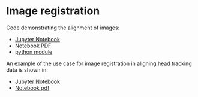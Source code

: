 # Image registration

Code demonstrating the alignment of images:

* [Jupyter Notebook](./registration_demo.ipynb)
* [Notebook PDF](./registration_demo.pdf)
* [python module](./registration.py)

An example of the use case for image registration in aligning head tracking data is shown in:

* [Jupyter Notebook](./test_image_alignment.ipynb)
* [Notebook pdf](./test_image_alignment.pdf)